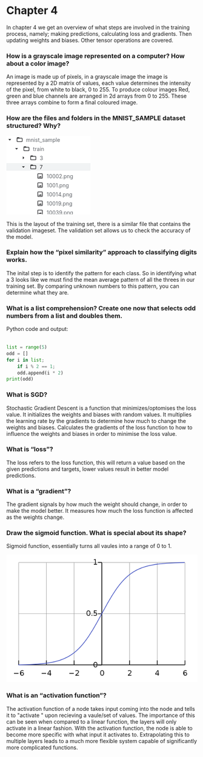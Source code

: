 # Chapter 4


In chapter 4 we get an overview of what steps are involved in the training process, namely; making predictions, calculating loss and gradients. Then updating weights and biases. Other tensor operations are covered.

### How is a grayscale image represented on a computer? How about a color image?
An image is made up of pixels, in a grayscale image the image is represented by a 2D matrix of values, each value determines the intensity of the pixel, from white to black, 0 to 255. To produce colour images Red, green and blue channels are arranged in 2d arrays from 0 to 255. These three arrays combine to form a final coloured image.

### How are the files and folders in the MNIST_SAMPLE dataset structured? Why?

![](/images/mnist_dataset.png "dataset screenshot")

This is the layout of the training set, there is a similar file that contains the validation imageset. The validation set allows us to check the accuracy of the model.


### Explain how the “pixel similarity” approach to classifying digits works.

The inital step is to identify the pattern for each class. So in identifying what a 3 looks like we must find the mean average pattern of all the threes in our training set. By comparing unknown numbers to this pattern, you can determine what they are.

### What is a list comprehension? Create one now that selects odd numbers from a list and doubles them.


Python code and output:

```python

list = range(5)
odd = []
for i in list;
    if i % 2 == 1;
    odd.append(i * 2)
print(odd)
```


  
    


### What is SGD?

Stochastic Gradient Descent is a function that minimizes/optomises the loss value. It initializes the weights and biases with random values. It multiplies the learning rate by the gradients to determine how much to change the weights and biases. Calculates the gradients of the loss function to how to influence the weights and biases in order to minimise the loss value.

###  What is “loss”?

 The loss refers to the loss function, this will return a value based on the given predictions and targets, lower values result in better model predictions.
 
###  What is a “gradient”?



The gradient signals by how much the weight should change, in order to make the model better. It measures how much the loss function is affected as the weights change.


### Draw the sigmoid function. What is special about its shape?

 Sigmoid function, essentially turns all vaules into a range of 0 to 1.
 
 
![](/images/sigmoid.png "sigmoid function from the wikipedia")



###  What is an “activation function”?

 
 The activation function of a node takes input coming into the node and tells it to "activate " upon recieving a vaule/set of values. The importance of this can be seen when compared to a linear function, the layers will only activate in a linear fashion.  With the activation function, the node is able to become more specific with what input it activates to. Extrapolating this to multiple layers leads to a much more flexible system capable of significantly more complicated functions.





